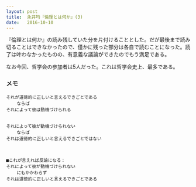 ```yaml
---
layout: post
title:  永井均『倫理とは何か』(3)
date:   2016-10-10
---
```



『倫理とは何か』の読み残していた分を片付けることとした。だが最後まで読み切ることはできなかったので、僅かに残った部分は各自で読むことになった。読了は叶わなかったものの、有意義な議論ができたのでもう満足である。

なお今回、哲学会の参加者は5人だった。これは哲学会史上、最多である。


### メモ
```
それが道徳的に正しいと言えるできごとである
	ならば
それによって彼は動機づけられる


それによって彼が動機づけられない
	ならば
それは道徳的に正しいと言えるできごとではない



■これが言えれば反論になる：
それによって彼が動機づけられない
	にもかかわらず
それは道徳的に正しいと言えるできごとである
```
